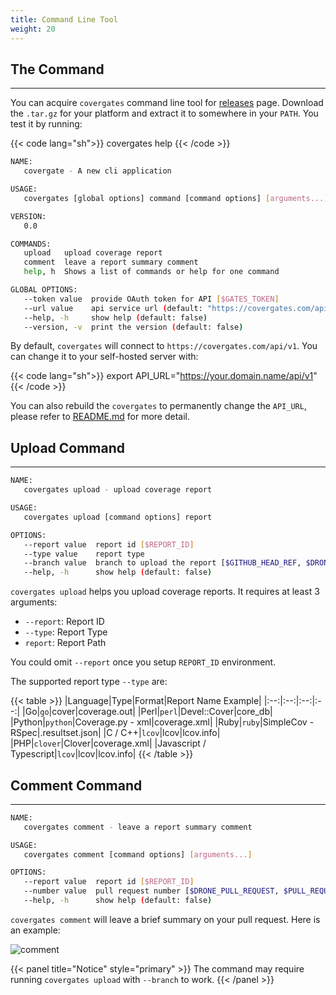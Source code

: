 ```yaml
---
title: Command Line Tool
weight: 20
---
```


## The Command

---

You can acquire `covergates` command line tool for [releases](https://github.com/covergates/covergates/releases) page.
Download the `.tar.gz` for your platform and extract it to somewhere in your `PATH`. You test it by running:

{{< code lang="sh">}}
covergates help
{{< /code >}}

```sh
NAME:
   covergate - A new cli application

USAGE:
   covergates [global options] command [command options] [arguments...]

VERSION:
   0.0

COMMANDS:
   upload   upload coverage report
   comment  leave a report summary comment
   help, h  Shows a list of commands or help for one command

GLOBAL OPTIONS:
   --token value  provide OAuth token for API [$GATES_TOKEN]
   --url value    api service url (default: "https://covergates.com/api/v1") [$API_URL]
   --help, -h     show help (default: false)
   --version, -v  print the version (default: false)
```

By default, `covergates` will connect to `https://covergates.com/api/v1`. You can change it to your self-hosted server with:

{{< code lang="sh">}}
export API_URL="https://your.domain.name/api/v1"
{{< /code >}}

You can also rebuild the `covergates` to permanently change the `API_URL`, please refer to [README.md](https://github.com/covergates/covergates/blob/master/README.md) for more detail.

## Upload Command

---

```sh
NAME:
   covergates upload - upload coverage report

USAGE:
   covergates upload [command options] report

OPTIONS:
   --report value  report id [$REPORT_ID]
   --type value    report type
   --branch value  branch to upload the report [$GITHUB_HEAD_REF, $DRONE_SOURCE_BRANCH]
   --help, -h      show help (default: false)
```

`covergates upload` helps you upload coverage reports. It requires at least 3 arguments:

- `--report`: Report ID
- `--type`: Report Type
- `report`: Report Path

You could omit `--report` once you setup `REPORT_ID` environment.

The supported report type `--type` are:

{{< table >}}
|Language|Type|Format|Report Name Example|
|:--:|:--:|:--:|:--:|
|Go|`go`|cover|coverage.out|
|Perl|`perl`|Devel::Cover|core_db|
|Python|`python`|Coverage.py - xml|coverage.xml|
|Ruby|`ruby`|SimpleCov - RSpec|.resultset.json|
|C / C++|`lcov`|lcov|lcov.info|
|PHP|`clover`|Clover|coverage.xml|
|Javascript / Typescript|`lcov`|lcov|lcov.info|
{{< /table >}}

## Comment Command

---

```sh
NAME:
   covergates comment - leave a report summary comment

USAGE:
   covergates comment [command options] [arguments...]

OPTIONS:
   --report value  report id [$REPORT_ID]
   --number value  pull request number [$DRONE_PULL_REQUEST, $PULL_REQUEST]
   --help, -h      show help (default: false)
```

`covergates comment` will leave a brief summary on your pull request.
Here is an example:

![comment](/images/pr_comment.png)

{{< panel title="Notice" style="primary" >}} The command may require running `covergates upload` with `--branch` to work. {{< /panel >}}
